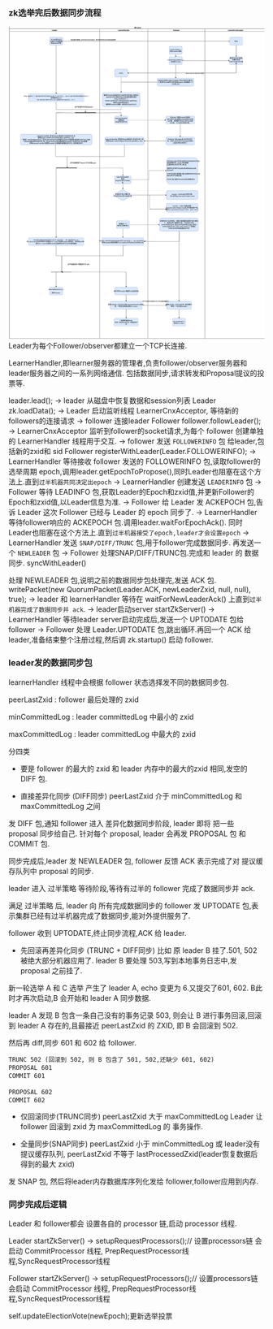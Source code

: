 ### zk选举完后数据同步流程
![zk数据同步](../assets/zk-sync.png)
Leader为每个Follower/observer都建立一个TCP长连接.

LearnerHandler,即learner服务器的管理者,负责follower/observer服务器和leader服务器之间的一系列网络通信.
包括数据同步,请求转发和Proposal提议的投票等.

leader.lead();
->
leader 从磁盘中恢复数据和session列表
Leader zk.loadData();
->
Leader 启动监听线程 LearnerCnxAcceptor, 等待新的followers的连接请求
->
follower 连接leader
Follower follower.followLeader();
->
LearnerCnxAcceptor 监听到follower的socket请求,为每个 follower 创建单独的 LearnerHandler 线程用于交互.
->
follower 发送 `FOLLOWERINFO` 包 给leader,包括新的zxid​和 sid
Follower registerWithLeader(Leader.FOLLOWERINFO);
->
LearnerHandler 等待接收 follower 发送的 FOLLOWERINFO 包,读取follower的选举周期 epoch,调用leader.getEpochToPropose(),同时Leader也阻塞在这个方法上.直到`过半机器共同决定出epoch`
->
LearnerHandler 创建发送 `LEADERINFO` 包
->
Follower 等待 LEADINFO 包,获取Leader的Epoch和zxid值,并更新Follower的Epoch和zxid值,以Leader信息为准.
->
Follower 给 Leader 发 ACKEPOCH 包,告诉 Leader 这次 Follower 已经与 Leader 的 epoch 同步了.
->
LearnerHandler 等待follower响应的 ACKEPOCH 包.调用leader.waitForEpochAck().
同时Leader也阻塞在这个方法上.直到`过半机器接受了epoch,leader才会设置epoch`
->
LearnerHandler 发送 `SNAP/DIFF/TRUNC` 包,用于follower完成数据同步.
再发送一个 `NEWLEADER` 包
->
Follower 处理SNAP/DIFF/TRUNC包.完成和 leader 的 数据同步.
syncWithLeader()

处理 NEWLEADER 包,说明之前的数据同步包处理完,发送 ACK 包.
writePacket(new QuorumPacket(Leader.ACK, newLeaderZxid, null, null), true);
->
leader 和 learnerHandler 等待在 waitForNewLeaderAck() 上直到`过半机器完成了数据同步并 ack`.
->
leader启动server
startZkServer()
->
LearnerHandler
等待leader server启动完成后,发送一个 UPTODATE 包给 follower
->
Follower
处理 Leader.UPTODATE 包,跳出循环.再回一个 ACK 给 leader,准备结束整个注册过程,然后调 zk.startup() 启动 follower.

### leader发的数据同步包
learnerHandler 线程中会根据 follower 状态选择发不同的数据同步包.

peerLastZxid : follower 最后处理的 zxid

minCommittedLog : leader committedLog 中最小的 zxid

maxCommittedLog : leader committedLog 中最大的 zxid

分四类
- 要是 follower 的最大的 zxid 和 leader 内存中的最大的zxid 相同,发空的 DIFF 包.

- 直接差异化同步 (DIFF同步)
peerLastZxid 介于 minCommittedLog 和 maxCommittedLog 之间

发 DIFF 包,通知 follower 进入 差异化数据同步阶段, leader 即将 把一些 proposal 同步给自己.
针对每个 proposal, leader 会再发 PROPOSAL 包 和 COMMIT 包.

同步完成后,leader 发 NEWLEADER 包, follower 反馈 ACK 表示完成了对 提议缓存队列中 proposal 的同步.

leader 进入 过半策略 等待阶段,等待有过半的 follower 完成了数据同步并 ack.

满足 过半策略 后, leader 向 所有完成数据同步的 follower 发 UPTODATE 包,表示集群已经有过半机器完成了数据同步,能对外提供服务了.

follower 收到 UPTODATE,终止同步流程,ACK 给 leader.

- 先回滚再差异化同步 (TRUNC + DIFF同步)
比如 原 leader B 挂了.501, 502 被绝大部分机器应用了. leader B 要处理 503,写到本地事务日志中,发 proposal 之前挂了.

新一轮选举 A 和 C 选举 产生了 leader A, echo 变更为 6.又提交了601, 602. B此时才再次启动,B 会开始和 leader A 同步数据.

leader A 发现 B 包含一条自己没有的事务记录 503, 则会让 B 进行事务回滚,回滚到 leader A 存在的,且最接近 peerLastZxid 的 ZXID, 即 B 会回滚到 502.

然后再 diff,同步 601 和 602 给 follower.

```
TRUNC 502 (回滚到 502, 则 B 包含了 501, 502,还缺少 601, 602)
PROPOSAL 601
COMMIT 601

PROPOSAL 602
COMMIT 602
```

- 仅回滚同步(TRUNC同步)
peerLastZxid 大于 maxCommittedLog
Leader 让 follower 回滚到 zxid 为 maxCommittedLog 的 事务操作.

- 全量同步(SNAP同步)
peerLastZxid 小于 minCommittedLog
或
leader没有提议缓存队列, peerLastZxid 不等于 lastProcessedZxid(leader恢复数据后得到的最大 zxid)

发 SNAP 包, 然后将leader内存数据库序列化发给 follower,follower应用到内存.


### 同步完成后逻辑
Leader 和 follower都会
设置各自的 processor 链,启动 processor 线程.

Leader
startZkServer()
    -> setupRequestProcessors();// 设置processors链 
    会启动 CommitProcessor 线程, PrepRequestProcessor线程,SyncRequestProcessor线程

Follower
startZkServer()
    -> setupRequestProcessors();// 设置processors链 
    会启动 CommitProcessor 线程, PrepRequestProcessor线程,SyncRequestProcessor线程

self.updateElectionVote(newEpoch);更新选举投票
